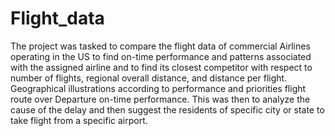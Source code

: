 # Flight_data

The project was tasked to compare the flight data of commercial Airlines operating in the US to find
on-time performance and patterns associated with the assigned airline and to find its closest
competitor with respect to number of flights, regional overall distance, and distance per flight.
Geographical illustrations according to performance and priorities flight route over Departure on-time
performance. This was then to analyze the cause of the delay and then suggest the residents of specific
city or state to take flight from a specific airport.
